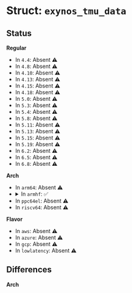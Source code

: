 # Struct: <code>exynos_tmu_data</code>

## Status
<b>Regular</b>
<ul>
<li>
In <code>4.4</code>: Absent ⚠️
</li>
<li>
In <code>4.8</code>: Absent ⚠️
</li>
<li>
In <code>4.10</code>: Absent ⚠️
</li>
<li>
In <code>4.13</code>: Absent ⚠️
</li>
<li>
In <code>4.15</code>: Absent ⚠️
</li>
<li>
In <code>4.18</code>: Absent ⚠️
</li>
<li>
In <code>5.0</code>: Absent ⚠️
</li>
<li>
In <code>5.3</code>: Absent ⚠️
</li>
<li>
In <code>5.4</code>: Absent ⚠️
</li>
<li>
In <code>5.8</code>: Absent ⚠️
</li>
<li>
In <code>5.11</code>: Absent ⚠️
</li>
<li>
In <code>5.13</code>: Absent ⚠️
</li>
<li>
In <code>5.15</code>: Absent ⚠️
</li>
<li>
In <code>5.19</code>: Absent ⚠️
</li>
<li>
In <code>6.2</code>: Absent ⚠️
</li>
<li>
In <code>6.5</code>: Absent ⚠️
</li>
<li>
In <code>6.8</code>: Absent ⚠️
</li>
</ul>
<b>Arch</b>
<ul>
<li>
In <code>arm64</code>: Absent ⚠️
</li>
<li>
<details>
<summary>In <code>armhf</code>: ✅</summary>

```c
struct exynos_tmu_data {
    int id;
    void *base;
    void *base_second;
    int irq;
    enum soc_type soc;
    struct work_struct irq_work;
    struct mutex lock;
    struct clk *clk;
    struct clk *clk_sec;
    struct clk *sclk;
    u32 cal_type;
    u32 efuse_value;
    u32 min_efuse_value;
    u32 max_efuse_value;
    u16 temp_error1;
    u16 temp_error2;
    u8 gain;
    u8 reference_voltage;
    struct regulator *regulator;
    struct thermal_zone_device *tzd;
    unsigned int ntrip;
    bool enabled;
    void (*tmu_set_trip_temp)(struct exynos_tmu_data *, int, u8);
    void (*tmu_set_trip_hyst)(struct exynos_tmu_data *, int, u8, u8);
    void (*tmu_initialize)(struct platform_device *);
    void (*tmu_control)(struct platform_device *, bool);
    int (*tmu_read)(struct exynos_tmu_data *);
    void (*tmu_set_emulation)(struct exynos_tmu_data *, int);
    void (*tmu_clear_irqs)(struct exynos_tmu_data *);
};
```
</details>
</li>
<li>
In <code>ppc64el</code>: Absent ⚠️
</li>
<li>
In <code>riscv64</code>: Absent ⚠️
</li>
</ul>
<b>Flavor</b>
<ul>
<li>
In <code>aws</code>: Absent ⚠️
</li>
<li>
In <code>azure</code>: Absent ⚠️
</li>
<li>
In <code>gcp</code>: Absent ⚠️
</li>
<li>
In <code>lowlatency</code>: Absent ⚠️
</li>
</ul>

## Differences
<b>Arch</b>
<ul>
</ul>
